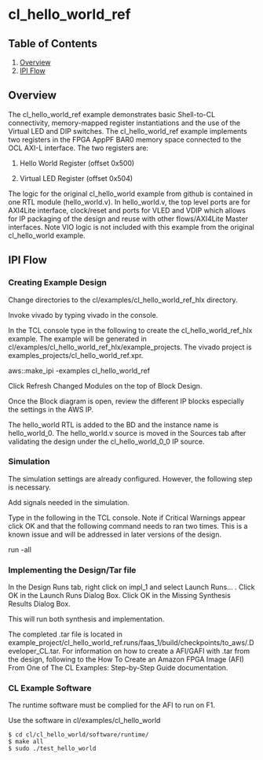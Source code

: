 # cl\_hello\_world\_ref

## Table of Contents

1. [Overview](#overview)
2. [IPI Flow](#hlx)


<a name="overview"></a>
## Overview

The cl\_hello\_world\_ref example demonstrates basic Shell-to-CL connectivity, memory-mapped register instantiations and the use of the Virtual LED and DIP switches. The cl\_hello\_world\_ref example implements two registers in the FPGA AppPF BAR0 memory space connected to the OCL AXI-L interface. The two registers are:

1. Hello World Register (offset 0x500)

2. Virtual LED Register (offset 0x504)

The logic for the original cl\_hello\_world example from github is contained in one RTL module (hello\_world.v).  In hello\_world.v, the top level ports are for AXI4Lite interface, clock/reset and ports for VLED and VDIP which allows for IP packaging of the design and reuse with other flows/AXI4Lite Master interfaces.  Note VIO logic is not included with this example from the original cl\_hello\_world example.

<a name="hlx"></a>
## IPI Flow

### Creating Example Design
Change directories to the cl/examples/cl\_hello\_world\_ref\_hlx directory.

Invoke vivado by typing vivado in the console.

In the TCL console type in the following to create the cl\_hello\_world\_ref\_hlx example.  The example will be generated in cl/examples/cl\_hello\_world\_ref\_hlx/example\_projects.  The vivado project is examples\_projects/cl\_hello\_world\_ref.xpr.

aws::make\_ipi -examples cl\_hello\_world\_ref

Click Refresh Changed Modules on the top of Block Design.

Once the Block diagram is open, review the different IP blocks especially the settings in the AWS IP.

The hello\_world RTL is added to the BD and the instance name is hello\_world\_0. The hello\_world.v source is moved in the Sources tab after validating the design under the cl\_hello\_world\_0\_0 IP source.

### Simulation

The simulation settings are already configured. However, the following step is necessary.

Add signals needed in the simulation.

Type in the following in the TCL console.  Note if Critical Warnings appear click OK and that the following command needs to ran two times.  This is a known issue and will be addressed in later versions of the design.

run -all


### Implementing the Design/Tar file

In the Design Runs tab, right click on impl\_1 and select Launch Runs… . Click OK in the Launch Runs Dialog Box.  Click OK in the Missing Synthesis Results Dialog Box.

This will run both synthesis and implementation.

The completed .tar file is located in example\_project/cl\_hello\_world\_ref.runs/faas\_1/build/checkpoints/to\_aws/<timestamp>.Developer\_CL.tar.  For information on how to create a AFI/GAFI with .tar from the design, following to the How To Create an Amazon FPGA Image (AFI) From One of The CL Examples: Step-by-Step Guide documentation.

### CL Example Software

The runtime software must be complied for the AFI to run on F1.

Use the software in cl/examples/cl\_hello\_world

    $ cd cl/cl_hello_world/software/runtime/
    $ make all
    $ sudo ./test_hello_world
